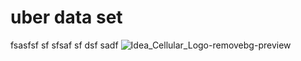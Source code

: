 # uber data set
fsasfsf
sf
sfsaf
sf
dsf
sadf
![Idea_Cellular_Logo-removebg-preview](https://github.com/user-attachments/assets/752e3001-f4e1-43fb-ac2b-f48279d4a340)
